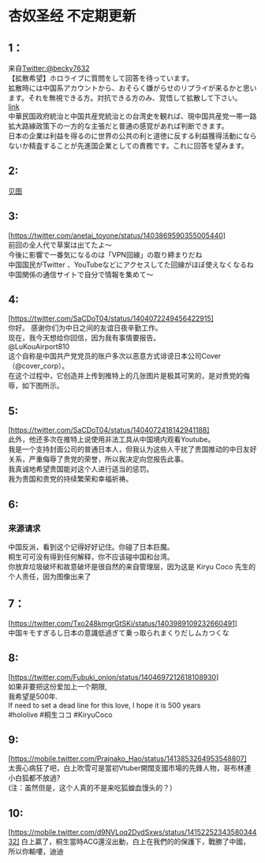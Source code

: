 # 杏奴圣经 不定期更新

## 1：
来自[Twitter:@becky7632](https://twitter.com/becky7632/status/1404630385548431361)  
【拡散希望】ホロライブに質問をして回答を待っています。  
拡散時には中国系アカウントから、おそらく嫌がらせのリプライが来るかと思います。それを無視できる方。対抗できる方のみ、覚悟して拡散して下さい。  
[link](https://twitter.com/becky7632/status/1404611330431012866)  
中華民国政府統治と中国共産党統治との台湾史を観れば、現中国共産党一帯一路拡大路線政策下の一方的な主張だと普通の感覚があれば判断できます。  
日本の企業は利益を得るのに世界の公共の利と道徳に反する利益獲得活動にならないか精査することが先進国企業としての責務です。これに回答を望みます。  
## 2:
[见图](https://twitter.com/sunxiaotrump271/status/1404617040212725762/photo/1)

## 3:
[https://twitter.com/anetai_toyone/status/1403869590355005440]  
前回の全人代で草案は出てたよ〜  
今後に影響で一番気になるのは「VPN回線」の取り締まりだね  
中国国民がTwitter 、YouTubeなどにアクセスしてた回線がほぼ使えなくなるね  
中国関係の通信サイトで自分で情報を集めて〜  

## 4:
[https://twitter.com/SaCDoT04/status/1404072249456422915]  
你好。 感谢你们为中日之间的友谊日夜辛勤工作。  
现在，我今天想给你回信，因为我有事情要报告。  
@LuKouAirport810  
这个自称是中国共产党党员的账户多次以恶意方式诽谤日本公司Cover（@cover_corp）。  
在这个过程中，它创造并上传到推特上的几张图片是极其可笑的，是对贵党的侮辱，如下图所示。  

## 5:
[https://twitter.com/SaCDoT04/status/1404072418142941188]  
此外，他还多次在推特上说使用非法工具从中国境内观看Youtube。  
我是一个支持封面公司的普通日本人，但我认为这些人干扰了贵国推动的中日友好关系，严重侮辱了贵党的荣誉，所以我决定向您报告此事。  
我真诚地希望贵国能对这个人进行适当的惩罚。  
我为贵国和贵党的持续繁荣和幸福祈祷。  

## 6:
### 来源请求
中国反派，看到这个记得好好记住。你碰了日本巨魔。  
桐生可可没有得到任何解释，你不应该碰中国和台湾。  
你放弃垃圾破坏和故意破坏是很自然的来自管理层，因为这是 Kiryu Coco 先生的个人责任，因为图像出来了

## 7：
[https://twitter.com/Txo248kmgrGtSKi/status/1403989109232660491]  
中国キモすぎるし日本の意識低過ぎて乗っ取られまくりだしムカつくな

## 8:
[https://twitter.com/Fubuki_onion/status/1404697212618108930]  
如果非要把这份爱加上一个期限,  
我希望是500年.  
If need to set a dead line for this love, I hope it is 500 years  
#hololive #桐生ココ #KiryuCoco

## 9:
[https://mobile.twitter.com/Prajnako_Hao/status/1413853264953548807]  
太喪心病狂了吧，白上吹雪可是當初Vtuber開闊支國市場的先鋒人物，哥布林連小白狐都不放過?     
(注：虽然但是，这个人真的不是来吃狐蝗血馒头的？）

## 10:
[https://mobile.twitter.com/d9NVLoq2DvdSxws/status/1415225234358034432]
白上贏了，桐生當時ACG還沒出動，白上在我們的的保護下，戰勝了中國，所以你輸嘍，迪迪  
